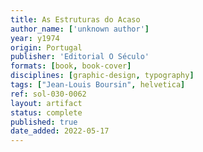 ```yaml
---
title: As Estruturas do Acaso
author_name: ['unknown author']
year: y1974
origin: Portugal
publisher: 'Editorial O Século'
formats: [book, book-cover]
disciplines: [graphic-design, typography]
tags: ["Jean-Louis Boursin", helvetica]
ref: sol-030-0062
layout: artifact
status: complete
published: true
date_added: 2022-05-17
---
```

